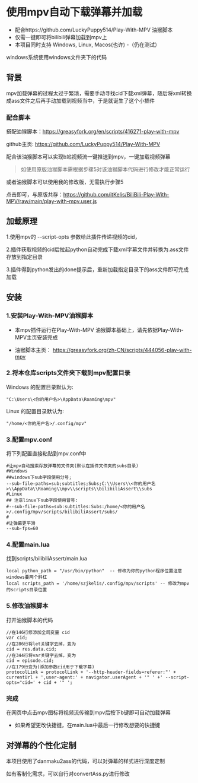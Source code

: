 # 使用mpv自动下载弹幕并加载

- 配合https://github.com/LuckyPuppy514/Play-With-MPV  油猴脚本
- 仅需一键即可将bilibili弹幕加载到mpv上
- 本项目同时支持 Windows, Linux, Macos(也许) 
-（仍在测试）

windows系统使用windows文件夹下的代码

## 背景

mpv加载弹幕的过程太过于繁琐，需要手动寻找cid下载xml弹幕，随后将xml转换成ass文件之后再手动加载到视频当中，于是就诞生了这个小插件

### 配合脚本

搭配油猴脚本：https://greasyfork.org/en/scripts/416271-play-with-mpv

github主页: https://github.com/LuckyPuppy514/Play-With-MPV

配合该油猴脚本可以实现b站视频流一键推送到mpv，一键加载视频弹幕

> 如使用原版油猴脚本需根据步骤5对该油猴脚本代码进行修改才能正常运行

或者油猴脚本可以使用我的修改版，无需执行步骤5

点击即可，与原版共存：https://github.com/itKelis/BiliBili-Play-With-MPV/raw/main/play-with-mpv.user.js

## 加载原理

1.使用mpv的 --script-opts 参数给此插件传递视频的cid，

2.插件获取视频的cid后拉起python自动完成下载xml字幕文件并转换为.ass文件存放到指定目录

3.插件得到python发出的done提示后，重新加载指定目录下的ass文件即可完成加载


## 安装


### 1.安装Play-With-MPV油猴脚本

- 本mpv插件运行在Play-With-MPV 油猴脚本基础上，请先依据Play-With-MPV主页安装完成

- 油猴脚本主页： https://greasyfork.org/zh-CN/scripts/444056-play-with-mpv

### 2.将本仓库scripts文件夹下载到mpv配置目录

Windows 的配置目录默认为: 
``` text
"C:\Users\<你的用户名>\AppData\Roaming\mpv"
```
Linux 的配置目录默认为: 
``` text
"/home/<你的用户名>/.config/mpv"
 ```
### 3.配置mpv.conf
将下列配置直接粘贴到mpv.conf中
``` text
#让mpv自动搜索存放弹幕的文件夹(默认在插件文件夹的subs目录)
#Windows
##windows下sub字段使用分号;
--sub-file-paths=sub;subtitles;Subs;C:\\Users\\<你的用户名>\\AppData\\Roaming\\mpv\\scripts\\bilibiliAssert\\subs
#Linux
## 注意linux下sub字段使用冒号:
#--sub-file-paths=sub:subtitles:Subs:/home/<你的用户名>/.config/mpv/scripts/bilibiliAssert/subs/
#
#让弹幕更平滑
--sub-fps=60
```
### 4.配置main.lua
找到scripts/bilibiliAssert/main.lua
``` text
local python_path = "/usr/bin/python"  -- 修改为你的python程序位置注意windows要两个斜杠
local scripts_path = '/home/szjkelis/.config/mpv/scripts' -- 修改为mpv的scripts目录位置
```

### 5.修改油猴脚本


打开油猴脚本的代码
``` text
//在146行修添加全局变量 cid
var cid;
//在286行将let关键字去掉，变为
cid = res.data.cid;
//在344行将var关键字去掉，变为
cid = episode.cid;
//在179行变为(添加参数cid用于下载字幕)
protocolLink = protocolLink + '--http-header-fields=referer:"' + currentUrl + ',user-agent:' + navigator.userAgent + '" ' +' --script-opts="cid=' + cid + '" ';
```

### 完成
在网页中点击mpv图标将视频流传输到mpv后按下b键即可自动加载弹幕

- 如果希望更改快捷键，在main.lua中最后一行修改想要的快捷键

## 对弹幕的个性化定制
本项目使用了danmaku2ass的代码，可以对弹幕的样式进行深度定制

如有客制化需求，可以自行对convertAss.py进行修改
